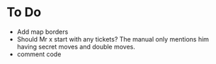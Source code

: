# To Do
- Add map borders
- Should Mr x start with any tickets? The manual only mentions him having secret moves and double moves.
- comment code










